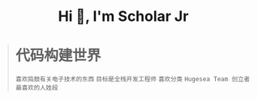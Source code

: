 <h1 align="center">Hi 👋, I'm Scholar Jr</h1>

> # 代码构建世界 
> ```喜欢捣鼓有关电子技术的东西``` ```目标是全栈开发工程师``` ```喜欢分类``` ```Hugesea Team 创立者``` ```最喜欢的人姓段```
